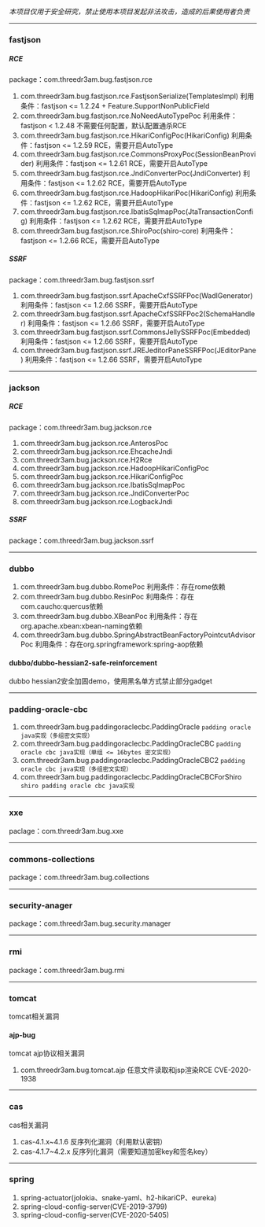 *本项目仅用于安全研究，禁止使用本项目发起非法攻击，造成的后果使用者负责*

---

### fastjson
##### RCE
package：com.threedr3am.bug.fastjson.rce

1. com.threedr3am.bug.fastjson.rce.FastjsonSerialize(TemplatesImpl) 利用条件：fastjson <= 1.2.24 + Feature.SupportNonPublicField
2. com.threedr3am.bug.fastjson.rce.NoNeedAutoTypePoc 利用条件：fastjson < 1.2.48 不需要任何配置，默认配置通杀RCE
3. com.threedr3am.bug.fastjson.rce.HikariConfigPoc(HikariConfig) 利用条件：fastjson <= 1.2.59 RCE，需要开启AutoType
4. com.threedr3am.bug.fastjson.rce.CommonsProxyPoc(SessionBeanProvider) 利用条件：fastjson <= 1.2.61 RCE，需要开启AutoType
5. com.threedr3am.bug.fastjson.rce.JndiConverterPoc(JndiConverter) 利用条件：fastjson <= 1.2.62 RCE，需要开启AutoType
6. com.threedr3am.bug.fastjson.rce.HadoopHikariPoc(HikariConfig) 利用条件：fastjson <= 1.2.62 RCE，需要开启AutoType
7. com.threedr3am.bug.fastjson.rce.IbatisSqlmapPoc(JtaTransactionConfig) 利用条件：fastjson <= 1.2.62 RCE，需要开启AutoType
8. com.threedr3am.bug.fastjson.rce.ShiroPoc(shiro-core) 利用条件：fastjson <= 1.2.66 RCE，需要开启AutoType

##### SSRF
package：com.threedr3am.bug.fastjson.ssrf

1. com.threedr3am.bug.fastjson.ssrf.ApacheCxfSSRFPoc(WadlGenerator) 利用条件：fastjson <= 1.2.66 SSRF，需要开启AutoType
2. com.threedr3am.bug.fastjson.ssrf.ApacheCxfSSRFPoc2(SchemaHandler) 利用条件：fastjson <= 1.2.66 SSRF，需要开启AutoType
3. com.threedr3am.bug.fastjson.ssrf.CommonsJellySSRFPoc(Embedded) 利用条件：fastjson <= 1.2.66 SSRF，需要开启AutoType
4. com.threedr3am.bug.fastjson.ssrf.JREJeditorPaneSSRFPoc(JEditorPane) 利用条件：fastjson <= 1.2.66 SSRF，需要开启AutoType

---

### jackson
##### RCE
package：com.threedr3am.bug.jackson.rce

1. com.threedr3am.bug.jackson.rce.AnterosPoc
2. com.threedr3am.bug.jackson.rce.EhcacheJndi
3. com.threedr3am.bug.jackson.rce.H2Rce
4. com.threedr3am.bug.jackson.rce.HadoopHikariConfigPoc
5. com.threedr3am.bug.jackson.rce.HikariConfigPoc
6. com.threedr3am.bug.jackson.rce.IbatisSqlmapPoc
7. com.threedr3am.bug.jackson.rce.JndiConverterPoc
8. com.threedr3am.bug.jackson.rce.LogbackJndi

##### SSRF
package：com.threedr3am.bug.jackson.ssrf

---

### dubbo
1. com.threedr3am.bug.dubbo.RomePoc 利用条件：存在rome依赖
2. com.threedr3am.bug.dubbo.ResinPoc 利用条件：存在com.caucho:quercus依赖
3. com.threedr3am.bug.dubbo.XBeanPoc 利用条件：存在org.apache.xbean:xbean-naming依赖
4. com.threedr3am.bug.dubbo.SpringAbstractBeanFactoryPointcutAdvisorPoc 利用条件：存在org.springframework:spring-aop依赖

#### dubbo/dubbo-hessian2-safe-reinforcement
dubbo hessian2安全加固demo，使用黑名单方式禁止部分gadget

---

### padding-oracle-cbc
1. com.threedr3am.bug.paddingoraclecbc.PaddingOracle ```padding oracle java实现（多组密文实现）```
2. com.threedr3am.bug.paddingoraclecbc.PaddingOracleCBC ```padding oracle cbc java实现（单组 <= 16bytes 密文实现）```
3. com.threedr3am.bug.paddingoraclecbc.PaddingOracleCBC2 ```padding oracle cbc java实现（多组密文实现）```
4. com.threedr3am.bug.paddingoraclecbc.PaddingOracleCBCForShiro ```shiro padding oracle cbc java实现```

---

### xxe
paclage：com.threedr3am.bug.xxe

---

### commons-collections
package：com.threedr3am.bug.collections

---

###  security-anager
package：com.threedr3am.bug.security.manager

---

### rmi
package：com.threedr3am.bug.rmi

---

### tomcat
tomcat相关漏洞

#### ajp-bug
tomcat ajp协议相关漏洞 
1. com.threedr3am.bug.tomcat.ajp 任意文件读取和jsp渲染RCE CVE-2020-1938

---

### cas

cas相关漏洞 

1. cas-4.1.x~4.1.6 反序列化漏洞（利用默认密钥）
2. cas-4.1.7~4.2.x 反序列化漏洞（需要知道加密key和签名key）

---

### spring
1. spring-actuator(jolokia、snake-yaml、h2-hikariCP、eureka)
2. spring-cloud-config-server(CVE-2019-3799)
3. spring-cloud-config-server(CVE-2020-5405)